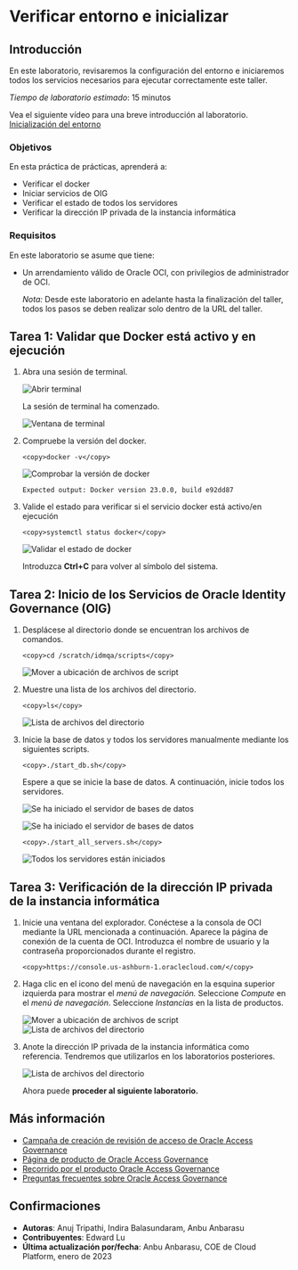 # Verificar entorno e inicializar

## Introducción

En este laboratorio, revisaremos la configuración del entorno e iniciaremos todos los servicios necesarios para ejecutar correctamente este taller.

_Tiempo de laboratorio estimado_: 15 minutos

Vea el siguiente vídeo para una breve introducción al laboratorio. [Inicialización del entorno](videohub:1_9mdts598)

### Objetivos

En esta práctica de prácticas, aprenderá a:

*   Verificar el docker
*   Iniciar servicios de OIG
*   Verificar el estado de todos los servidores
*   Verificar la dirección IP privada de la instancia informática

### Requisitos

En este laboratorio se asume que tiene:

*   Un arrendamiento válido de Oracle OCI, con privilegios de administrador de OCI.
    
    _Nota:_ Desde este laboratorio en adelante hasta la finalización del taller, todos los pasos se deben realizar solo dentro de la URL del taller.
    

## Tarea 1: Validar que Docker está activo y en ejecución

1.  Abra una sesión de terminal.
    
    ![Abrir terminal](images/open-terminal.png)
    
    La sesión de terminal ha comenzado.
    
    ![Ventana de terminal](images/terminal-window.png)
    
2.  Compruebe la versión del docker.
    
        <copy>docker -v</copy>
        
    
    ![Comprobar la versión de docker](images/docker-version.png)
    
        Expected output: Docker version 23.0.0, build e92dd87
        
3.  Valide el estado para verificar si el servicio docker está activo/en ejecución
    
        <copy>systemctl status docker</copy>
        
    
    ![Validar el estado de docker](images/docker-info.png)
    
    Introduzca **Ctrl+C** para volver al símbolo del sistema.
    

## Tarea 2: Inicio de los Servicios de Oracle Identity Governance (OIG)

1.  Desplácese al directorio donde se encuentran los archivos de comandos.
    
        <copy>cd /scratch/idmqa/scripts</copy>
        
    
    ![Mover a ubicación de archivos de script](images/script-file.png)
    
2.  Muestre una lista de los archivos del directorio.
    
        <copy>ls</copy>
        
    
    ![Lista de archivos del directorio](images/list-files.png)
    
3.  Inicie la base de datos y todos los servidores manualmente mediante los siguientes scripts.
    
        <copy>./start_db.sh</copy>
        
    
    Espere a que se inicie la base de datos. A continuación, inicie todos los servidores.
    
    ![Se ha iniciado el servidor de bases de datos](images/start-db.png)
    
    ![Se ha iniciado el servidor de bases de datos](images/db-started.png)
    
        <copy>./start_all_servers.sh</copy>
        
    
    ![Todos los servidores están iniciados](images/start-all-servers.png)
    

## Tarea 3: Verificación de la dirección IP privada de la instancia informática

1.  Inicie una ventana del explorador. Conéctese a la consola de OCI mediante la URL mencionada a continuación. Aparece la página de conexión de la cuenta de OCI. Introduzca el nombre de usuario y la contraseña proporcionados durante el registro.
    
        <copy>https://console.us-ashburn-1.oraclecloud.com/</copy>
        
2.  Haga clic en el icono del menú de navegación en la esquina superior izquierda para mostrar el _menú de navegación._ Seleccione _Compute_ en el _menú de navegación_. Seleccione _Instancias_ en la lista de productos.
    
    ![Mover a ubicación de archivos de script](images/oci-console.png) ![Lista de archivos del directorio](images/compute-instance.png)
    
3.  Anote la dirección IP privada de la instancia informática como referencia. Tendremos que utilizarlos en los laboratorios posteriores.
    
    ![Lista de archivos del directorio](images/private-ip.png)
    
    Ahora puede **proceder al siguiente laboratorio.**
    

## Más información

*   [Campaña de creación de revisión de acceso de Oracle Access Governance](https://docs.oracle.com/en/cloud/paas/access-governance/pdapg/index.html)
*   [Página de producto de Oracle Access Governance](https://www.oracle.com/security/cloud-security/access-governance/)
*   [Recorrido por el producto Oracle Access Governance](https://www.oracle.com/webfolder/s/quicktours/paas/pt-sec-access-governance/index.html)
*   [Preguntas frecuentes sobre Oracle Access Governance](https://www.oracle.com/security/cloud-security/access-governance/faq/)

## Confirmaciones

*   **Autoras**: Anuj Tripathi, Indira Balasundaram, Anbu Anbarasu
*   **Contribuyentes**: Edward Lu
*   **Última actualización por/fecha**: Anbu Anbarasu, COE de Cloud Platform, enero de 2023